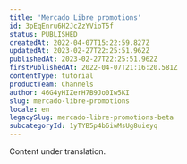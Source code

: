 ```yaml
---
title: 'Mercado Libre promotions'
id: 3pEqEnru6H2JcZzYVioT5f
status: PUBLISHED
createdAt: 2022-04-07T15:22:59.827Z
updatedAt: 2023-02-27T22:25:51.962Z
publishedAt: 2023-02-27T22:25:51.962Z
firstPublishedAt: 2022-04-07T21:16:20.581Z
contentType: tutorial
productTeam: Channels
author: 46G4yHIZerH7B9Jo0Iw5KI
slug: mercado-libre-promotions
locale: en
legacySlug: mercado-libre-promotions-beta
subcategoryId: 1yTYB5p4b6iwMsUg8uieyq
---
```


<div class="alert alert-warning" role="alert">Content under translation.</div>

